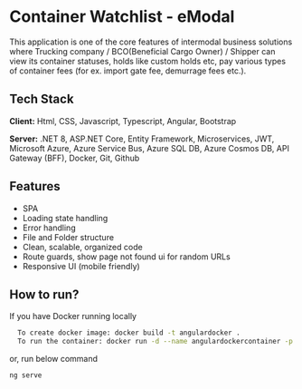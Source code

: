 
# Container Watchlist - eModal

This application is one of the core features of intermodal business solutions where Trucking company / BCO(Beneficial Cargo Owner) / Shipper can view its container statuses, holds like custom holds etc, pay various types of container fees (for ex. import gate fee, demurrage fees etc.).


## Tech Stack

**Client:** Html, CSS, Javascript, Typescript, Angular, Bootstrap

**Server:** .NET 8, ASP.NET Core, Entity Framework, Microservices, JWT, Microsoft Azure, Azure Service Bus, Azure SQL DB, Azure Cosmos DB, API 
Gateway (BFF), Docker, Git, Github



## Features

- SPA
- Loading state handling
- Error handling 
- File and Folder structure
- Clean, scalable, organized code
- Route guards, show page not found ui for random URLs
- Responsive UI (mobile friendly)

## How to run?

If you have Docker running locally

```bash
  To create docker image: docker build -t angulardocker .
  To run the container: docker run -d --name angulardockercontainer -p 4200:4200 angulardocker:latest
```

or, run below command

```bash
ng serve
```
